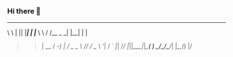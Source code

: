 ### Hi there 👋

<!--
**pobyzaarif/pobyzaarif** is a ✨ _special_ ✨ repository because its `README.md` (this file) appears on your GitHub profile.

Here are some ideas to get you started:

- 🔭 I’m currently working on ...
- 🌱 I’m currently learning ...
- 👯 I’m looking to collaborate on ...
- 🤔 I’m looking for help with ...
- 💬 Ask me about ...
- 📫 How to reach me: ...
- 😄 Pronouns: ...
- ⚡ Fun fact: ...
-->

 __    _  _     _ _        __      __       _    _ _ 
 \ \  | || |___| | |___    \ \    / /__ _ _| |__| | |
  > > | __ / -_) | / _ \_   \ \/\/ / _ \ '_| / _` |_|
 /_/  |_||_\___|_|_\___( )   \_/\_/\___/_| |_\__,_(_)
                       |/                            
